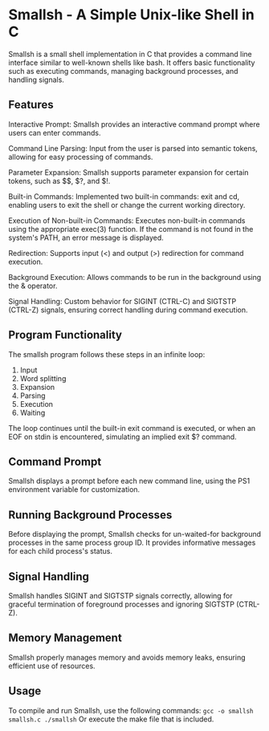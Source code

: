 # **Smallsh - A Simple Unix-like Shell in C**
Smallsh is a small shell implementation in C that provides a command line interface similar to well-known shells like bash. It offers basic functionality such as executing commands, managing background processes, and handling signals.

## **Features**
Interactive Prompt: Smallsh provides an interactive command prompt where users can enter commands.

Command Line Parsing: Input from the user is parsed into semantic tokens, allowing for easy processing of commands.

Parameter Expansion: Smallsh supports parameter expansion for certain tokens, such as $$, $?, and $!.

Built-in Commands: Implemented two built-in commands: exit and cd, enabling users to exit the shell or change the current working directory.

Execution of Non-built-in Commands: Executes non-built-in commands using the appropriate exec(3) function. If the command is not found in the system's PATH, an error message is displayed.

Redirection: Supports input (<) and output (>) redirection for command execution.

Background Execution: Allows commands to be run in the background using the & operator.

Signal Handling: Custom behavior for SIGINT (CTRL-C) and SIGTSTP (CTRL-Z) signals, ensuring correct handling during command execution.

## **Program Functionality**
The smallsh program follows these steps in an infinite loop:

1. Input
2. Word splitting
3. Expansion
4. Parsing
5. Execution
6. Waiting

The loop continues until the built-in exit command is executed, or when an EOF on stdin is encountered, simulating an implied exit $? command.

## **Command Prompt**
Smallsh displays a prompt before each new command line, using the PS1 environment variable for customization.

## **Running Background Processes**
Before displaying the prompt, Smallsh checks for un-waited-for background processes in the same process group ID. It provides informative messages for each child process's status.

## **Signal Handling**
Smallsh handles SIGINT and SIGTSTP signals correctly, allowing for graceful termination of foreground processes and ignoring SIGTSTP (CTRL-Z).

## **Memory Management**
Smallsh properly manages memory and avoids memory leaks, ensuring efficient use of resources.

## **Usage**
To compile and run Smallsh, use the following commands:
``gcc -o smallsh smallsh.c
./smallsh``
Or execute the make file that is included.

